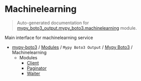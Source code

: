 # Machinelearning

> Auto-generated documentation for [mypy_boto3_output.mypy_boto3.machinelearning](https://github.com/vemel/mypy_boto3/blob/master/mypy_boto3_output/mypy_boto3/machinelearning/__init__.py) module.

Main interface for machinelearning service

- [mypy-boto3](../../../README.md#mypy_boto3) / [Modules](../../../MODULES.md#mypy-boto3-modules) / `Mypy Boto3 Output` / [Mypy Boto3](../index.md#mypy-boto3) / Machinelearning
    - Modules
        - [Client](client.md#client)
        - [Paginator](paginator.md#paginator)
        - [Waiter](waiter.md#waiter)
